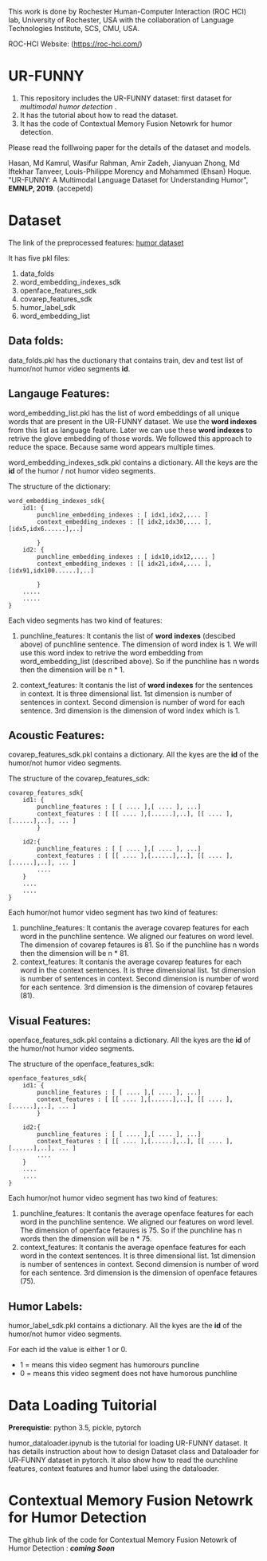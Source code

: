
This work is done by Rochester Human-Computer Interaction (ROC HCI) lab, University of Rochester, USA with the collaboration of Language Technologies Institute, SCS, CMU, USA.

ROC-HCI Website: (https://roc-hci.com/) 

# UR-FUNNY
 
1. This repository includes the UR-FUNNY dataset: first dataset for *multimodal humor detection* .
2. It has the tutorial about how to read the dataset.
3. It has the code of Contextual Memory Fusion Netowrk for humor detection.

Please read the folllwoing paper for the details of the dataset and models. 

Hasan, Md Kamrul, Wasifur Rahman, Amir Zadeh, Jianyuan Zhong, Md Iftekhar Tanveer, Louis-Philippe Morency and Mohammed (Ehsan) Hoque. "UR-FUNNY: A Multimodal Language Dataset for Understanding Humor", **EMNLP, 2019**. (accepetd) 


# Dataset

The link of the  preprocessed features: [humor dataset](https://www.dropbox.com/s/izk6khkrdwcncia/ted_humor_sdk_v1.zip?dl=1)


It has five pkl files:

1. data_folds 
2. word_embedding_indexes_sdk
2. openface_features_sdk
3. covarep_features_sdk
4. humor_label_sdk
5. word_embedding_list



## Data folds:

data_folds.pkl has the ductionary that contains train, dev and test list of humor/not humor video segments **id**. 


## Langauge Features:

word_embedding_list.pkl has the list of word embeddings of all unique words that are present in the UR-FUNNY dataset. We use the **word indexes** from this list as language feature. Later we can use these **word indexes** to retrive the glove embedding of those words. We followed this approach to reduce the space. Because same word appears multiple times.


word_embedding_indexes_sdk.pkl contains a dictionary. All the keys are the **id** of the humor / not humor video segments. 

The structure of the dictionary:

```
word_embedding_indexes_sdk{
	id1: {
		punchline_embedding_indexes : [ idx1,idx2,.... ]
		context_embedding_indexes : [[ idx2,idx30,.... ],[idx5,idx6......],..]	
									 
		}
	id2: {
		punchline_embedding_indexes : [ idx10,idx12,.... ]
		context_embedding_indexes : [[ idx21,idx4,.... ],[idx91,idx100......],..]	
									 
		}
	.....
	.....
}
```

Each video segments has two kind of features: 

1. punchline_features: It contanis the list of **word indexes** (descibed above) of punchline sentence. The dimension of word index is 1. We will use this word index to retrive the word embedding from word_embedding_list (described above). So if the punchline has n words then the dimension will be n * 1.

2. context_features: It contanis the list of **word indexes** for the sentences in context. It is three dimensional list. 1st dimension is number of sentences in context. Second dimension is number of word for each sentence. 3rd dimension is the dimension of word index which is 1.



## Acoustic Features:

covarep_features_sdk.pkl contains a dictionary. All the kyes are the **id** of the humor/not humor video segments.

The structure of the covarep_features_sdk:

```
covarep_features_sdk{
	id1: {
		punchline_features : [ [ .... ],[ .... ], ...]
		context_features : [ [[ .... ],[......],..], [[ .... ],[......],..], ... ]							 
		}

	id2:{
		punchline_features : [ [ .... ],[ .... ], ...]
		context_features : [ [[ .... ],[......],..], [[ .... ],[......],..], ... ]
		....
	}
	....
	....
}
```

Each humor/not humor video segment has two kind of features:

1. punchline_features: It contanis the average covarep features for each word in the punchline sentence. We aligned our features on word level. The dimension of covarep fetaures is 81. So if the punchline has n words then the dimension will be n * 81.
2. context_features: It contanis the average covarep features for each word in the context sentences. It is three dimensional list. 1st dimension is number of sentences in context. Second dimension is number of word for each sentence. 3rd dimension is the dimension of covarep fetaures (81).



## Visual Features:

openface_features_sdk.pkl contains a dictionary. All the kyes are the **id** of the humor/not humor video segments.

The structure of the openface_features_sdk:

```
openface_features_sdk{
	id1: {
		punchline_features : [ [ .... ],[ .... ], ...]
		context_features : [ [[ .... ],[......],..], [[ .... ],[......],..], ... ]							 
		}

	id2:{
		punchline_features : [ [ .... ],[ .... ], ...]
		context_features : [ [[ .... ],[......],..], [[ .... ],[......],..], ... ]
		....
	}
	....
	....
}
```

Each humor/not humor video segment has two kind of features:

1. punchline_features: It contanis the average openface features for each word in the punchline sentence. We aligned our features on word level. The dimension of openface fetaures is 75. So if the punchline has n words then the dimension will be n * 75.
2. context_features: It contanis the average openface features for each word in the context sentences. It is three dimensional list. 1st dimension is number of sentences in context. Second dimension is number of word for each sentence. 3rd dimension is the dimension of openface fetaures (75).

## Humor Labels:

humor_label_sdk.pkl contains a dictionary. All the kyes are the **id** of the humor/not humor video segments.

For each id the value is either 1 or 0.

- 1 = means this video segment has humorours puncline
- 0 = means this video segment does not have humorous punchline 


# Data Loading Tuitorial

**Prerequistie**: python 3.5, pickle, pytorch

humor_dataloader.ipynub is the tutorial for loading UR-FUNNY dataset. It has details instruction about how to design Dataset class and Dataloader for UR-FUNNY dataset in pytorch. It also show how to read the ounchline features, context features and humor label using the dataloader.   


# Contextual Memory Fusion Netowrk for Humor Detection

The github link of the code for Contextual Memory Fusion Netowrk of Humor Detection : ***coming Soon***